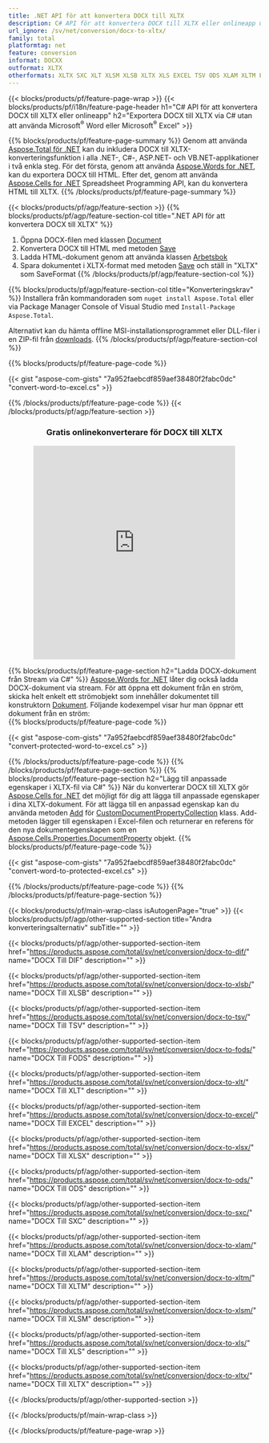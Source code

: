 ```yaml
---
title: .NET API för att konvertera DOCX till XLTX
description: C# API för att konvertera DOCX till XLTX eller onlineapp utan att använda Microsoft Excel eller Adobe Reader eller online. Testa gratis CSV till DOC online-omvandlare snabbt innan du integrerar koden. eller med gratis Online Converter
url_ignore: /sv/net/conversion/docx-to-xltx/
family: total
platformtag: net
feature: conversion
informat: DOCXX
outformat: XLTX
otherformats: XLTX SXC XLT XLSM XLSB XLTX XLS EXCEL TSV ODS XLAM XLTM FODS DIF
---
```

{{< blocks/products/pf/feature-page-wrap >}}
{{< blocks/products/pf/i18n/feature-page-header h1="C# API för att konvertera DOCX till XLTX eller onlineapp" h2="Exportera DOCX till XLTX via C# utan att använda Microsoft<sup>&reg;</sup> Word eller Microsoft<sup>&reg;</sup> Excel" >}}

{{% blocks/products/pf/feature-page-summary %}}
Genom att använda [Aspose.Total för .NET](https://products.aspose.com/total/net/) kan du inkludera DOCX till XLTX-konverteringsfunktion i alla .NET-, C#-, ASP.NET- och VB.NET-applikationer i två enkla steg. För det första, genom att använda [Aspose.Words for .NET](https://products.aspose.com/words/net/), kan du exportera DOCX till HTML. Efter det, genom att använda [Aspose.Cells for .NET](https://products.aspose.com/cells/net/) Spreadsheet Programming API, kan du konvertera HTML till XLTX.
{{% /blocks/products/pf/feature-page-summary  %}}

{{< blocks/products/pf/agp/feature-section >}}
{{% blocks/products/pf/agp/feature-section-col title=".NET API för att konvertera DOCX till XLTX" %}}
1. Öppna DOCX-filen med klassen [Document](https://reference.aspose.com/words/net/aspose.words/Document)
2. Konvertera DOCX till HTML med metoden [Save](https://reference.aspose.com/words/net/aspose.words.Document/save/methods/4)
3. Ladda HTML-dokument genom att använda klassen [Arbetsbok](https://reference.aspose.com/cells/net/aspose.cells/workbook)
4. Spara dokumentet i XLTX-format med metoden [Save](https://reference.aspose.com/cells/net/aspose.cells.workbook/save/methods/4) och ställ in "XLTX" som SaveFormat
{{% /blocks/products/pf/agp/feature-section-col %}}

{{% blocks/products/pf/agp/feature-section-col title="Konverteringskrav" %}}
Installera från kommandoraden som ```nuget install Aspose.Total``` eller via Package Manager Console of Visual Studio med ```Install-Package Aspose.Total```.

Alternativt kan du hämta offline MSI-installationsprogrammet eller DLL-filer i en ZIP-fil från [downloads](https://releases.aspose.comtotal/net).
{{% /blocks/products/pf/agp/feature-section-col %}}

{{% blocks/products/pf/feature-page-code %}}

{{< gist "aspose-com-gists" "7a952faebcdf859aef38480f2fabc0dc" "convert-word-to-excel.cs" >}}


{{% /blocks/products/pf/feature-page-code %}}
{{< /blocks/products/pf/agp/feature-section >}}
<div class="container-fluid agp-content bg-white aboutfile box-1 vh100 section nopbtm">
<div class=container>
<div class=row>
<div class="demobox tc col-md-12 padding-0" align="center">

<h3>Gratis onlinekonverterare för DOCX till XLTX</h3>

<iframe style="border: none; height: 426px;" scrolling="no" src="https://total-conversion-app-65z5r2lp.qa.k8s.dynabic.com/?to=xltx&from=docx" id="child-iframe" width="80%"></iframe>

</div></div>
</div></div>

{{% blocks/products/pf/feature-page-section  h2="Ladda DOCX-dokument från Stream via C#" %}}
[Aspose.Words for .NET](https://products.aspose.com/words/net/) låter dig också ladda DOCX-dokument via stream. För att öppna ett dokument från en ström, skicka helt enkelt ett strömobjekt som innehåller dokumentet till konstruktorn [Dokument](https://reference.aspose.com/words/net/aspose.words/Document). Följande kodexempel visar hur man öppnar ett dokument från en ström:  
{{% blocks/products/pf/feature-page-code %}}

{{< gist "aspose-com-gists" "7a952faebcdf859aef38480f2fabc0dc" "convert-protected-word-to-excel.cs" >}}

{{% /blocks/products/pf/feature-page-code  %}}
{{% /blocks/products/pf/feature-page-section %}}
{{% blocks/products/pf/feature-page-section  h2="Lägg till anpassade egenskaper i XLTX-fil via C#" %}}
När du konverterar DOCX till XLTX gör [Aspose.Cells for .NET](https://products.aspose.com/cells/net/) det möjligt för dig att lägga till anpassade egenskaper i dina XLTX-dokument. För att lägga till en anpassad egenskap kan du använda metoden [Add](https://reference.aspose.com/cells/net/aspose.cells.properties/customDocumentpropertycollection/methods/add/index) för [CustomDocumentPropertyCollection](https://reference.aspose.com/cells/net/aspose.cells.properties/customDocumentpropertycollection) klass. Add-metoden lägger till egenskapen i Excel-filen och returnerar en referens för den nya dokumentegenskapen som en [Aspose.Cells.Properties.DocumentProperty](https://reference.aspose.com/cells/net/aspose.cells.properties/Documentproperty) objekt. 
{{% blocks/products/pf/feature-page-code %}}

{{< gist "aspose-com-gists" "7a952faebcdf859aef38480f2fabc0dc" "convert-word-to-protected-excel.cs" >}}

{{% /blocks/products/pf/feature-page-code  %}}
{{% /blocks/products/pf/feature-page-section %}}

{{< blocks/products/pf/main-wrap-class isAutogenPage="true" >}}
{{< blocks/products/pf/agp/other-supported-section title="Andra konverteringsalternativ" subTitle="" >}}

{{< blocks/products/pf/agp/other-supported-section-item href="https://products.aspose.com/total/sv/net/conversion/docx-to-dif/" name="DOCX Till DIF" description="" >}}

{{< blocks/products/pf/agp/other-supported-section-item href="https://products.aspose.com/total/sv/net/conversion/docx-to-xlsb/" name="DOCX Till XLSB" description="" >}}

{{< blocks/products/pf/agp/other-supported-section-item href="https://products.aspose.com/total/sv/net/conversion/docx-to-tsv/" name="DOCX Till TSV" description="" >}}

{{< blocks/products/pf/agp/other-supported-section-item href="https://products.aspose.com/total/sv/net/conversion/docx-to-fods/" name="DOCX Till FODS" description="" >}}

{{< blocks/products/pf/agp/other-supported-section-item href="https://products.aspose.com/total/sv/net/conversion/docx-to-xlt/" name="DOCX Till XLT" description="" >}}

{{< blocks/products/pf/agp/other-supported-section-item href="https://products.aspose.com/total/sv/net/conversion/docx-to-excel/" name="DOCX Till EXCEL" description="" >}}

{{< blocks/products/pf/agp/other-supported-section-item href="https://products.aspose.com/total/sv/net/conversion/docx-to-xlsx/" name="DOCX Till XLSX" description="" >}}

{{< blocks/products/pf/agp/other-supported-section-item href="https://products.aspose.com/total/sv/net/conversion/docx-to-ods/" name="DOCX Till ODS" description="" >}}

{{< blocks/products/pf/agp/other-supported-section-item href="https://products.aspose.com/total/sv/net/conversion/docx-to-sxc/" name="DOCX Till SXC" description="" >}}

{{< blocks/products/pf/agp/other-supported-section-item href="https://products.aspose.com/total/sv/net/conversion/docx-to-xlam/" name="DOCX Till XLAM" description="" >}}

{{< blocks/products/pf/agp/other-supported-section-item href="https://products.aspose.com/total/sv/net/conversion/docx-to-xltm/" name="DOCX Till XLTM" description="" >}}

{{< blocks/products/pf/agp/other-supported-section-item href="https://products.aspose.com/total/sv/net/conversion/docx-to-xlsm/" name="DOCX Till XLSM" description="" >}}

{{< blocks/products/pf/agp/other-supported-section-item href="https://products.aspose.com/total/sv/net/conversion/docx-to-xls/" name="DOCX Till XLS" description="" >}}

{{< blocks/products/pf/agp/other-supported-section-item href="https://products.aspose.com/total/sv/net/conversion/docx-to-xltx/" name="DOCX Till XLTX" description="" >}}



{{< /blocks/products/pf/agp/other-supported-section >}}

{{< /blocks/products/pf/main-wrap-class >}}

{{< /blocks/products/pf/feature-page-wrap >}}